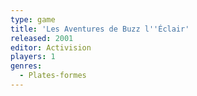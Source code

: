 ```yaml
---
type: game
title: 'Les Aventures de Buzz l''Éclair'
released: 2001
editor: Activision
players: 1
genres:
  - Plates-formes
---
```

